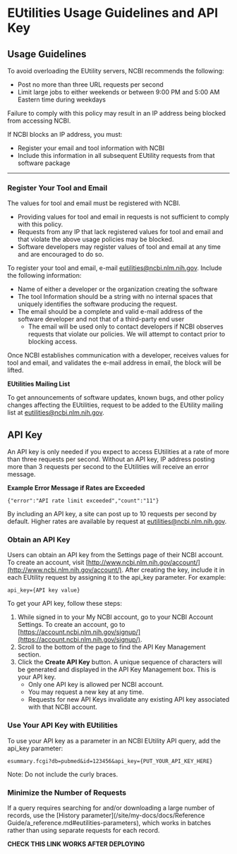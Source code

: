 # EUtilities Usage Guidelines and API Key

## Usage Guidelines
 
To avoid overloading the EUtility servers, NCBI recommends the following:

* Post no more than three URL requests per second
* Limit large jobs to either weekends or between 9:00 PM and 5:00 AM Eastern time during weekdays

Failure to comply with this policy may result in an IP address being blocked from accessing NCBI. 

If NCBI blocks an IP address, you must:

* Register your email and tool information with NCBI
* Include this information in all subsequent EUtility requests from that software package

---

### Register Your Tool and Email

The values for tool and email must be registered with NCBI. 

* Providing values for tool and email in requests is not sufficient to comply with this policy. 
* Requests from any IP that lack registered values for tool and email and that violate the above usage policies may be blocked. 
* Software developers may register values of tool and email at any time and are encouraged to do so.

To register your tool and email, e-mail [eutilities@ncbi.nlm.nih.gov](eutilities@ncbi.nlm.nih.gov). Include the following information: 

* Name of either a developer or the organization creating the software
* The tool Information should be a string with no internal spaces that uniquely identifies the software producing the request. 
* The email should be a complete and valid e-mail address of the software developer and not that of a third-party end user
     - The email will be used only to contact developers if NCBI observes requests that violate our policies. We will attempt to contact prior to blocking access. 

Once NCBI establishes communication with a developer, receives values for tool and email, and validates the e-mail address in email, the block will be lifted. 



**EUtilities Mailing List**

To get announcements of software updates, known bugs, and other policy changes affecting the EUtilities, request to be added to the EUtility mailing list at [eutilities@ncbi.nlm.nih.gov](eutilities@ncbi.nlm.nih.gov).

## API Key

An API key is only needed if you expect to access EUtilities at a rate of more than three requests per second. Without an API key, IP address posting more than 3 requests per second to the EUtilities will receive an error message. 

**Example Error Message if Rates are Exceeded**

`{"error":"API rate limit exceeded","count":"11"}`

By including an API key, a site can post up to 10 requests per second by default. Higher rates are available by request at [eutilities@ncbi.nlm.nih.gov](eutilities@ncbi.nlm.nih.gov). 

### Obtain an API Key

Users can obtain an API key from the Settings page of their NCBI account. To create an account, visit [http://www.ncbi.nlm.nih.gov/account/](http://www.ncbi.nlm.nih.gov/account/). After creating the key, include it in each EUtility request by assigning it to the api_key parameter. For example:

`api_key={API key value}`

To get your API key, follow these steps:

1.	While signed in to your My NCBI account, go to your NCBI Account Settings. To create an account, go to [https://account.ncbi.nlm.nih.gov/signup/](https://account.ncbi.nlm.nih.gov/signup/).
2.	Scroll to the bottom of the page to find the API Key Management section.
3.	Click the **Create API Key** button. A unique sequence of characters will be generated and displayed in the  API Key Management box. This is your API key.
    - Only one API key is allowed per NCBI account. 
    - You may request a new key at any time. 
    - Requests for new API Keys invalidate any existing API key associated with that NCBI account.

### Use Your API Key with EUtilities

To use your API key as a parameter in an NCBI EUtility API query, add the api_key parameter:

`esummary.fcgi?db=pubmed&id=123456&api_key={PUT_YOUR_API_KEY_HERE}`

 Note:  Do not include the curly braces.

###  Minimize the Number of Requests

If a query requires searching for and/or downloading a large number of records, use the [History parameter](/site/my-docs/docs/Reference Guide/a_reference.md#eutilities-parameters), which works in batches rather than using separate requests for each record.

**CHECK THIS LINK WORKS AFTER DEPLOYING**



